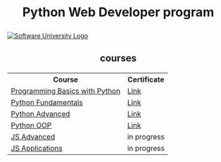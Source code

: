 <!DOCTYPE html>
<html>
<body>

<h1><p align="center"><b>Python Web Developer program</b><p></h1>
  
<a href="https://softuni.bg/trainings/courses" rel="Courses"><img src="https://nakov.com/wp-content/uploads/2012/03/Software-University-logo-horizontal.png?sanitize=true" alt="Software University Logo"></a>

<h2><p align="center"><b>courses<p></h2>

<table class="center">
  <tr>
    <th>Course</th>
    <th>Certificate</th>
  </tr>
  <tr>
    <td><a href="https://softuni.bg/trainings/2666/programming-basics-with-python-january-2020/open" > Programming Basics with Python </a></td>
    <td><a href="https://softuni.bg/certificates/details/76801/11de81a2"> Link</a></td>
  </tr>
  <tr>
    <td><a href="https://softuni.bg/trainings/2833/python-fundamentals-may-2020"> Python Fundamentals  </a></td>
    <td><a href="https://softuni.bg/certificates/details/85587/8c5b530f"> Link</a></td>
  </tr>
  <tr>
    <td><a href="https://softuni.bg/trainings/3013/python-advanced-september-2020"> Python Advanced  </a></td>
    <td><a href="https://softuni.bg/certificates/details/90048/78eb2cc1"> Link</a></td>
  </tr>
  <tr>
    <td><a href="https://softuni.bg/trainings/3014/python-oop-october-2020"> Python OOP  </a></td>
    <td><a href="https://softuni.bg/certificates/details/94900/55068350"> Link</a></td>
  </tr>
  <tr>
    <td><a href="https://softuni.bg/trainings/3217/js-advanced-january-2021"> JS Advanced  </a></td>
    <td>in progress</td>
  </tr>
  <tr>
    <td><a href="https://softuni.bg/trainings/3218/js-applications-february-2021"> JS Applications  </a></td>
    <td>in progress</td>
  </tr>
</table>

</body>
</html>